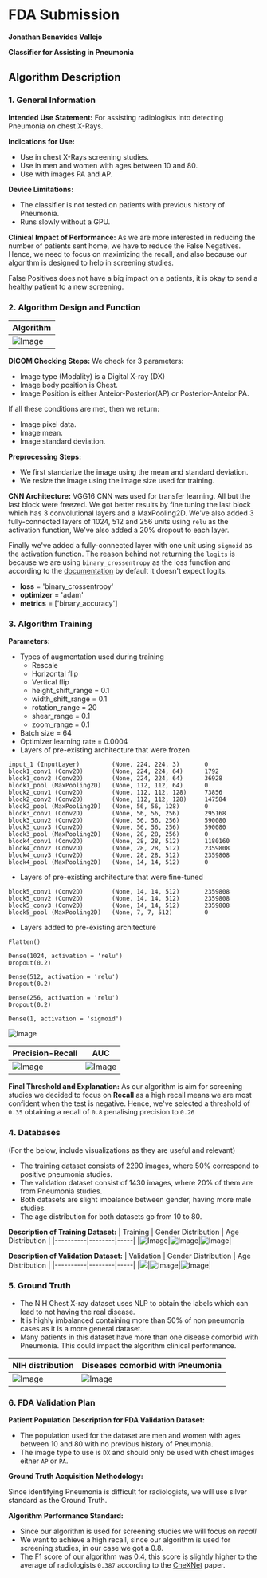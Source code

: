 
# FDA  Submission

**Jonathan Benavides Vallejo**

**Classifier for Assisting in Pneumonia**

## Algorithm Description 

### 1. General Information

**Intended Use Statement:** 
For assisting radiologists into detecting Pneumonia on chest X-Rays.

**Indications for Use:**
* Use in chest X-Rays screening studies.
* Use in men and women with ages between 10 and 80.
* Use with images PA and AP.

**Device Limitations:**
* The classifier is not tested on patients with previous history of Pneumonia.
* Runs slowly without a GPU.

**Clinical Impact of Performance:**
As we are more interested in reducing the number of patients sent home, we have to reduce the False Negatives. Hence, we need to focus on maximizing the recall, and also because our algorithm is designed to help in screening studies. 

False Positives does not have a big impact on a patients, it is okay to send a healthy patient to a new screening.


### 2. Algorithm Design and Function
|Algorithm|
|----|
|![Image](https://github.com/jb-apps/Udacity-Pneumonia-Detection-From-Chest-X-Rays/blob/main/assets/Algorithm.png)|

**DICOM Checking Steps:**
We check for 3 parameters:
- Image type (Modality) is a Digital X-ray (DX)
- Image body position is Chest.
- Image Position is either Anteior-Posterior(AP) or Posterior-Anteior PA.

If all these conditions are met, then we return:
- Image pixel data.
- Image mean.
- Image standard deviation.

**Preprocessing Steps:**
- We first standarize the image using the mean and standard deviation.
- We resize the image using the image size used for training.
    
**CNN Architecture:**
VGG16 CNN was used for transfer learning. All but the last block were freezed.
We got better results by fine tuning the last block which has 3 convolutional layers and a MaxPooling2D.
We've also added 3 fully-connected layers of 1024, 512 and 256 units using `relu` as the activation function,
We've also added a 20% dropout to each layer.

Finally we've added a fully-connected layer with one unit using `sigmoid` as the activation function. The reason behind not returning the `logits` is because we are using `binary_crossentropy` as the loss function and according to the [documentation](https://keras.io/api/losses/probabilistic_losses/#binary_crossentropy-function) by default it doesn't expect logits.

* **loss** = 'binary_crossentropy'
* **optimizer** = 'adam'
* **metrics** = ['binary_accuracy']

### 3. Algorithm Training

**Parameters:**
* Types of augmentation used during training
	* Rescale
	* Horizontal flip
	* Vertical flip
	* height_shift_range = 0.1
	* width_shift_range = 0.1
	* rotation_range = 20
	* shear_range = 0.1
	* zoom_range = 0.1
* Batch size = 64
* Optimizer learning rate = 0.0004
* Layers of pre-existing architecture that were frozen
```
input_1 (InputLayer)         (None, 224, 224, 3)       0         
block1_conv1 (Conv2D)        (None, 224, 224, 64)      1792      
block1_conv2 (Conv2D)        (None, 224, 224, 64)      36928     
block1_pool (MaxPooling2D)   (None, 112, 112, 64)      0        
block2_conv1 (Conv2D)        (None, 112, 112, 128)     73856     
block2_conv2 (Conv2D)        (None, 112, 112, 128)     147584    
block2_pool (MaxPooling2D)   (None, 56, 56, 128)       0         
block3_conv1 (Conv2D)        (None, 56, 56, 256)       295168    
block3_conv2 (Conv2D)        (None, 56, 56, 256)       590080    
block3_conv3 (Conv2D)        (None, 56, 56, 256)       590080    
block3_pool (MaxPooling2D)   (None, 28, 28, 256)       0         
block4_conv1 (Conv2D)        (None, 28, 28, 512)       1180160   
block4_conv2 (Conv2D)        (None, 28, 28, 512)       2359808   
block4_conv3 (Conv2D)        (None, 28, 28, 512)       2359808   
block4_pool (MaxPooling2D)   (None, 14, 14, 512)       0        
```
* Layers of pre-existing architecture that were fine-tuned
```
block5_conv1 (Conv2D)        (None, 14, 14, 512)       2359808
block5_conv2 (Conv2D)        (None, 14, 14, 512)       2359808
block5_conv3 (Conv2D)        (None, 14, 14, 512)       2359808   
block5_pool (MaxPooling2D)   (None, 7, 7, 512)         0
```
* Layers added to pre-existing architecture
```
Flatten()

Dense(1024, activation = 'relu')
Dropout(0.2)

Dense(512, activation = 'relu')
Dropout(0.2)
    
Dense(256, activation = 'relu')
Dropout(0.2)

Dense(1, activation = 'sigmoid')
```
![Image](https://github.com/jb-apps/Udacity-Pneumonia-Detection-From-Chest-X-Rays/blob/main/assets/download.png)

|Precision-Recall|AUC|
|------|------|
|![Image](https://github.com/jb-apps/Udacity-Pneumonia-Detection-From-Chest-X-Rays/blob/main/assets/download-2.png)|![Image](https://github.com/jb-apps/Udacity-Pneumonia-Detection-From-Chest-X-Rays/blob/main/assets/download-1.png)|

**Final Threshold and Explanation:**
As our algorithm is aim for screening studies we decided to focus on **Recall** as a high recall means we are most confident when the test is negative. Hence, we've selected a threshold of `0.35` obtaining a recall of `0.8` penalising precision to `0.26`

### 4. Databases
 (For the below, include visualizations as they are useful and relevant)
- The training dataset consists of 2290 images, where 50% correspond to positive pneumonia studies.
- The validation dataset consist of 1430 images, where 20% of them are from Pneumonia studies.
- Both datasets are slight imbalance between gender, having more male studies.
- The age distribution for both datasets go from 10 to 80.

**Description of Training Dataset:** 
| Training | Gender Distribution | Age Distribution |
|----------|--------|-----|
|![Image](https://github.com/jb-apps/Udacity-Pneumonia-Detection-From-Chest-X-Rays/blob/main/assets/training_dataset.png)|![Image](https://github.com/jb-apps/Udacity-Pneumonia-Detection-From-Chest-X-Rays/blob/main/assets/training_dataset_gender.png)|![Image](https://github.com/jb-apps/Udacity-Pneumonia-Detection-From-Chest-X-Rays/blob/main/assets/training_age_distribution.png)|

**Description of Validation Dataset:** 
| Validation | Gender Distribution | Age Distribution |
|----------|--------|-----|
|![](https://github.com/jb-apps/Udacity-Pneumonia-Detection-From-Chest-X-Rays/blob/main/assets/validation_dataset.png)|![Image](https://github.com/jb-apps/Udacity-Pneumonia-Detection-From-Chest-X-Rays/blob/main/assets/validation_gender_distribution.png)|![Image](https://github.com/jb-apps/Udacity-Pneumonia-Detection-From-Chest-X-Rays/blob/main/assets/validation_age_distribution.png)|

### 5. Ground Truth
- The NIH Chest X-ray dataset uses NLP to obtain the labels which can lead to not having the real disease.
- It is highly imbalanced containing more than 50% of non pneumonia cases as it is a more general dataset.
- Many patients in this dataset have more than one disease comorbid with Pneumonia. This could impact the algorithm clinical performance.

| NIH distribution | Diseases comorbid with Pneumonia |
|------------------|------------------|
|![Image](https://github.com/jb-apps/Udacity-Pneumonia-Detection-From-Chest-X-Rays/blob/main/assets/NIH_distribution.png)|![Image](https://github.com/jb-apps/Udacity-Pneumonia-Detection-From-Chest-X-Rays/blob/main/assets/diseases_comorbid_with_pneumonia.png)|

### 6. FDA Validation Plan

**Patient Population Description for FDA Validation Dataset:**
- The population used for the dataset are men and women with ages between 10 and 80 with no previous history of Pneumonia. 
- The image type to use is `DX` and should only be used with chest images either `AP` or `PA`.

**Ground Truth Acquisition Methodology:**

Since identifying Pneumonia is difficult for radiologists, we will use silver standard as the Ground Truth.

**Algorithm Performance Standard:**
- Since our algorithm is used for screening studies we will focus on *recall*
- We want to achieve a high recall, since our algorithm is used for screening studies, in our case we got a 0.8.
- The F1 score of our algorithm was 0.4, this score is slightly higher to the average of radiologists `0.387`  according to the [CheXNet](https://arxiv.org/pdf/1711.05225.pdf) paper.